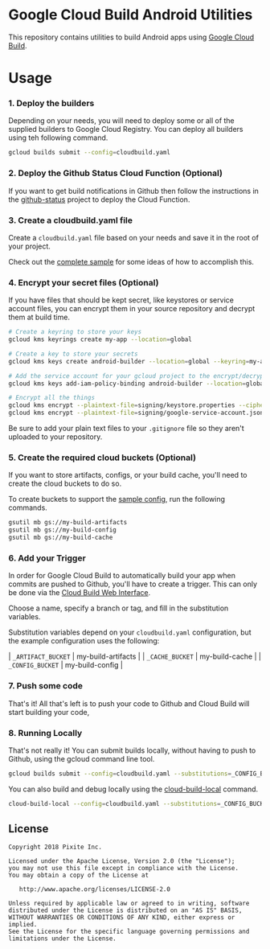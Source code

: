 # Google Cloud Build Android Utilities

This repository contains utilities to build Android apps using [Google Cloud Build](https://cloud.google.com/cloud-build/).

# Usage

### 1. Deploy the builders

Depending on your needs, you will need to deploy some or all of the supplied builders to Google Cloud Registry.  You can deploy all builders using teh following command.

```bash
gcloud builds submit --config=cloudbuild.yaml
```

### 2. Deploy the Github Status Cloud Function (Optional)

If you want to get build notifications in Github then follow the instructions in the [github-status](github-status/README.md) project to deploy the Cloud Function.

### 3. Create a cloudbuild.yaml file

Create a `cloudbuild.yaml` file based on your needs and save it in the root of your project.

Check out the [complete sample](samples/build-test-deploy.yaml) for some ideas of how to accomplish this.

### 4. Encrypt your secret files (Optional)

If you have files that should be kept secret, like keystores or service account files, you can encrypt them in your source repository and decrypt them at build time.

```bash
# Create a keyring to store your keys
gcloud kms keyrings create my-app --location=global

# Create a key to store your secrets
gcloud kms keys create android-builder --location=global --keyring=my-app --purpose=encryption

# Add the service account for your gcloud project to the encrypt/decrypt role
gcloud kms keys add-iam-policy-binding android-builder --location=global --keyring=my-app --member='serviceAccount:1234567890@cloudbuild.gserviceaccount.com' --role=roles/cloudkms.cryptoKeyEncrypterDecrypter

# Encrypt all the things
gcloud kms encrypt --plaintext-file=signing/keystore.properties --ciphertext-file=signing/keystore.properties.enc --location=global --keyring=my-app --key=android-builder
gcloud kms encrypt --plaintext-file=signing/google-service-account.json --ciphertext-file=signing/google-service-account.json.enc --location=global --keyring=my-app --key=android-builder
```

Be sure to add your plain text files to your `.gitignore` file so they aren't uploaded to your repository.

### 5. Create the required cloud buckets (Optional)

If you want to store artifacts, configs, or your build cache, you'll need to create the cloud buckets to do so.

To create buckets to support the [sample config](samples/build-test-deploy.yaml), run the following commands.

```bash
gsutil mb gs://my-build-artifacts
gsutil mb gs://my-build-config
gsutil mb gs://my-build-cache
```

### 6. Add your Trigger

In order for Google Cloud Build to automatically build your app when commits are pushed to Github, you'll have to create a trigger.  This can only be done via the [Cloud Build Web Interface](https://console.cloud.google.com/cloud-build/triggers).

Choose a name, specify a branch or tag, and fill in the substitution variables.

Substitution variables depend on your `cloudbuild.yaml` configuration, but the example configuration uses the following:

| `_ARTIFACT_BUCKET` | my-build-artifacts |
| `_CACHE_BUCKET` | my-build-cache |
| `_CONFIG_BUCKET` | my-build-config |

### 7. Push some code

That's it!  All that's left is to push your code to Github and Cloud Build will start building your code, 

### 8. Running Locally

That's not really it!  You can submit builds locally, without having to push to Github, using the gcloud command line tool.

```bash
gcloud builds submit --config=cloudbuild.yaml --substitutions=_CONFIG_BUCKET=my-app-config,_ARTIFACT_BUCKET=my-app-artifacts,_CACHE_BUCKET=my-app-cache
```

You can also build and debug locally using the [cloud-build-local](https://cloud.google.com/cloud-build/docs/build-debug-locally) command.

```bash
cloud-build-local --config=cloudbuild.yaml --substitutions=_CONFIG_BUCKET=my-app-config,_ARTIFACT_BUCKET=my-app-artifacts,_CACHE_BUCKET=my-app-cache .
```

## License

```
Copyright 2018 Pixite Inc.

Licensed under the Apache License, Version 2.0 (the "License");
you may not use this file except in compliance with the License.
You may obtain a copy of the License at

   http://www.apache.org/licenses/LICENSE-2.0

Unless required by applicable law or agreed to in writing, software
distributed under the License is distributed on an "AS IS" BASIS,
WITHOUT WARRANTIES OR CONDITIONS OF ANY KIND, either express or implied.
See the License for the specific language governing permissions and
limitations under the License.
```
